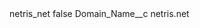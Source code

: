 <?xml version="1.0" encoding="UTF-8"?>
<CustomMetadata xmlns="http://soap.sforce.com/2006/04/metadata" xmlns:xsi="http://www.w3.org/2001/XMLSchema-instance" xmlns:xsd="http://www.w3.org/2001/XMLSchema">
    <label>netris_net</label>
    <protected>false</protected>
    <values>
        <field>Domain_Name__c</field>
        <value xsi:type="xsd:string">netris.net</value>
    </values>
</CustomMetadata>
